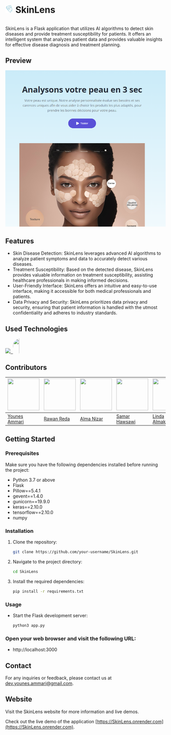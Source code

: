 <div style="display: flex; align-items: center;">
  <h1><img src="/static/images/icon.png" alt="App Icon" width="25" height="25"> SkinLens</h1>
</div>

SkinLens is a Flask application that utilizes AI algorithms to detect skin diseases and provide treatment susceptibility for patients. It offers an intelligent system that analyzes patient data and provides valuable insights for effective disease diagnosis and treatment planning.

## Preview

![App Preview](/screenshot.png)

## Features

- Skin Disease Detection: SkinLens leverages advanced AI algorithms to analyze patient symptoms and data to accurately detect various diseases.
- Treatment Susceptibility: Based on the detected disease, SkinLens provides valuable information on treatment susceptibility, assisting healthcare professionals in making informed decisions.
- User-Friendly Interface: SkinLens offers an intuitive and easy-to-use interface, making it accessible for both medical professionals and patients.
- Data Privacy and Security: SkinLens prioritizes data privacy and security, ensuring that patient information is handled with the utmost confidentiality and adheres to industry standards.


<!--h1 without bottom border-->
## Used Technologies
<!--tech stack icons-->
<p>
  <a href="https://skillicons.dev">
    <img src="https://skillicons.dev/icons?i=css,github,html,js,py,tensorflow,vscode&perline=14" />
    <img/>
    <img src="https://upload.wikimedia.org/wikipedia/commons/0/04/ChatGPT_logo.svg" width="47" height="47" 
      style="height:47px;width:auto;border-radius:8rem;overflow: hidden"/>
      
    
  </a>
</p>


## Contributors
| [<img src="https://github.com/younes-ammari.png?size=100" width="100" height="100">](https://github.com/younes-ammari) | [<img src="https://github.com/rawan-reda.png?size=100" width="100" height="100">](https://github.com/rawan-reda) | [<img src="https://github.com/Al-codeing.png?size=100" width="100" height="100">](https://github.com/Al-codeing) | [<img src="https://github.com/Simo0o36.png?size=100" width="100" height="100">](https://github.com/Simo0o36) | [<img src="https://github.com/lindamakk.png?size=100" width="100" height="100">](https://github.com/lindamakk) | [<img src="https://github.com/thomusa.png?size=100" width="100" height="100">](https://github.com/thomusa) |
| --- | --- | --- | --- | --- | --- |
| [Younes Ammari](https://github.com/younes-ammari) | [Rawan Reda](https://github.com/rawan-reda) | [Alma Nizar](https://github.com/Al-codeing) | [Samar Hawsawi](https://github.com/Simo0o36) | [Linda Almakramy](https://github.com/lindamakk) | [Thourya Musa](https://github.com/thomusa) |

## Getting Started

### Prerequisites
Make sure you have the following dependencies installed before running the project:

- Python 3.7 or above
- Flask
- Pillow==5.4.1
- gevent==1.4.0
- gunicorn==19.9.0
- keras==2.10.0
- tensorflow==2.10.0
- numpy

### Installation

1. Clone the repository:

   ```bash
   git clone https://github.com/your-username/SkinLens.git

2. Navigate to the project directory:

   ```bash
   cd SkinLens

3. Install the required dependencies:

   ```bash
   pip install -r requirements.txt
   
### Usage
- Start the Flask development server:
   ```bash
   python3 app.py
  
### Open your web browser and visit the following URL:

- http://localhost:3000


## Contact
For any inquiries or feedback, please contact us at dev.younes.ammari@gmail.com.

## Website
Visit the SkinLens website for more information and live demos.

Check out the live demo of the application [https://SkinLens.onrender.com](https://SkinLens.onrender.com).


